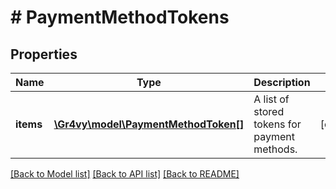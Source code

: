 # # PaymentMethodTokens

## Properties

Name | Type | Description | Notes
------------ | ------------- | ------------- | -------------
**items** | [**\Gr4vy\model\PaymentMethodToken[]**](PaymentMethodToken.md) | A list of stored tokens for payment methods. | [optional]

[[Back to Model list]](../../README.md#models) [[Back to API list]](../../README.md#endpoints) [[Back to README]](../../README.md)
